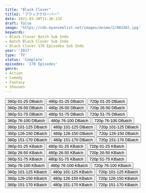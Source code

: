 ```yaml
---
title: "Black Clover"
title2: "ブラッククローバー"
date: 2021-03-30T11:36:13Z
draft: false
image: 'https://cdn.myanimelist.net/images/anime/2/88336l.jpg'
keywords:
- Black Clover Batch Sub Indo
- Batch Black Clover Sub Indo
- Black Clover 170 Episodes Sub Indo
year: '2017'
type: 'TV'
status: 'Complete'
episodes: '170 Episodes'
genre:
- Action
- Comedy
- Fantasy
- Shounen
---
```


<div class="d-g gg-5 gtc-r ai-c">
<button onclick="window.open('?bdro=djddh1zxzwz2dm7','_blank')">360p 01-25 DBatch</button>
<button onclick="window.open('?bdro=lc1hhb7qxi595b1','_blank')">480p 01-25 DBatch</button>
<button onclick="window.open('?bdro=5bijnaypnzf0b4w','_blank')">720p 01-25 DBatch</button>
<button onclick="window.open('?bdro=deiste7dei15a9q','_blank')">360p 26-50 DBatch</button>
<button onclick="window.open('?bdro=1pachncy0p62dcx','_blank')">480p 26-50 DBatch</button>
<button onclick="window.open('?bdro=dgnklkcgy0c3c2w','_blank')">720p 26-50 DBatch</button>
<button onclick="window.open('?bdro=kjonpe5wpx5jgd0','_blank')">360p 51-75 DBatch</button>
<button onclick="window.open('?bdro=3u49by4u0a03yly','_blank')">480p 51-75 DBatch</button>
<button onclick="window.open('?bdro=3hkjcdu7mbhrgb2','_blank')">720p 51-75 DBatch</button>
<button onclick="window.open('?bdro=bo8mekvjhs8nmky','_blank')">360p 76-100 DBatch</button>
<button onclick="window.open('?bdro=lxhzo2bm2b14gpy','_blank')">480p 76-100 DBatch</button>
<button onclick="window.open('?bdro=xut9o32wc741a43','_blank')">720p 76-100 DBatch</button>
<button onclick="window.open('?bdro=4awyqsr0znxp0yv','_blank')">360p 101-125 DBatch</button>
<button onclick="window.open('?bdro=g2k0bbztg6etlnj','_blank')">480p 101-125 DBatch</button>
<button onclick="window.open('?bdro=8cefwan3qnuo2f2','_blank')">720p 101-125 DBatch</button>
<button onclick="window.open('?bdro=olo90nyxwz92rwm','_blank')">360p 126-150 DBatch</button>
<button onclick="window.open('?bdro=pilfzugavhl2biv','_blank')">480p 126-150 DBatch</button>
<button onclick="window.open('?bdro=qnmutrqnsd9kud7','_blank')">720p 126-150 DBatch</button>
<button onclick="window.open('?bdro=2mvt3nxt5v95ru2','_blank')">360p 151-170 DBatch</button>
<button onclick="window.open('?bdro=w5y3xccwtj1q5q4','_blank')">480p 151-170 DBatch</button>
<button onclick="window.open('?bdro=b3q7x003arq6col','_blank')">720p 151-170 DBatch</button>
<button onclick="window.open('?bkus=0:/Anm/B/Black.Clover/BlckClver--01-25_360p','_blank')">360p 01-25 KBatch</button>
<button onclick="window.open('?bkus=0:/Anm/B/Black.Clover/BlckClver--01-25_480p','_blank')">480p 01-25 KBatch</button>
<button onclick="window.open('?bkus=0:/Anm/B/Black.Clover/BlckClver--01-25_720p','_blank')">720p 01-25 KBatch</button>
<button onclick="window.open('?bkus=0:/Anm/B/Black.Clover/BlckClver--26-50_360p','_blank')">360p 26-50 KBatch</button>
<button onclick="window.open('?bkus=0:/Anm/B/Black.Clover/BlckClver--26-50_480p','_blank')">480p 26-50 KBatch</button>
<button onclick="window.open('?bkus=0:/Anm/B/Black.Clover/BlckClver--26-50_720p','_blank')">720p 26-50 KBatch</button>
<button onclick="window.open('?bkus=0:/Anm/B/Black.Clover/BlckClver--51-75_360p','_blank')">360p 51-75 KBatch</button>
<button onclick="window.open('?bkus=0:/Anm/B/Black.Clover/BlckClver--51-75_480p','_blank')">480p 51-75 KBatch</button>
<button onclick="window.open('?bkus=0:/Anm/B/Black.Clover/BlckClver--51-75_720p','_blank')">720p 51-75 KBatch</button>
<button onclick="window.open('?bkus=0:/Anm/B/Black.Clover/BlckClver--76-100_360p','_blank')">360p 76-100 KBatch</button>
<button onclick="window.open('?bkus=0:/Anm/B/Black.Clover/BlckClver--76-100_480p','_blank')">480p 76-100 KBatch</button>
<button onclick="window.open('?bkus=0:/Anm/B/Black.Clover/BlckClver--76-100_720p','_blank')">720p 76-100 KBatch</button>
<button onclick="window.open('?bkus=0:/Anm/B/Black.Clover/BlckClver--101-125_360p','_blank')">360p 101-125 KBatch</button>
<button onclick="window.open('?bkus=0:/Anm/B/Black.Clover/BlckClver--101-125_480p','_blank')">480p 101-125 KBatch</button>
<button onclick="window.open('?bkus=0:/Anm/B/Black.Clover/BlckClver--101-125_720p','_blank')">720p 101-125 KBatch</button>
<button onclick="window.open('?bkus=0:/Anm/B/Black.Clover/BlckClver--126-150_360p','_blank')">360p 126-150 KBatch</button>
<button onclick="window.open('?bkus=0:/Anm/B/Black.Clover/BlckClver--126-150_480p','_blank')">480p 126-150 KBatch</button>
<button onclick="window.open('?bkus=0:/Anm/B/Black.Clover/BlckClver--126-150_720p','_blank')">720p 126-150 KBatch</button>
<button onclick="window.open('?bkus=0:/Anm/B/Black.Clover/BlckClver--150-170_360p','_blank')">360p 151-170 KBatch</button>
<button onclick="window.open('?bkus=0:/Anm/B/Black.Clover/BlckClver--150-170_480p','_blank')">480p 151-170 KBatch</button>
<button onclick="window.open('?bkus=0:/Anm/B/Black.Clover/BlckClver--150-170_720p','_blank')">720p 151-170 KBatch</button>
</div>